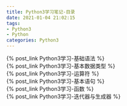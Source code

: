 ```yaml
---
title: Python3学习笔记-目录
date: 2021-01-04 21:02:15
tags:
- Python3
- Python
categories: Python3
---
```


{% post_link Python3学习-基础语法 %}
<br/>
{% post_link Python3学习-基本数据类型 %}
<br/>
{% post_link Python3学习-运算符 %}
<br/>
{% post_link Python3学习-基本语句 %}
<br/>
{% post_link Python3学习-函数 %}
<br/>
{% post_link Python3学习-迭代器与生成器 %}